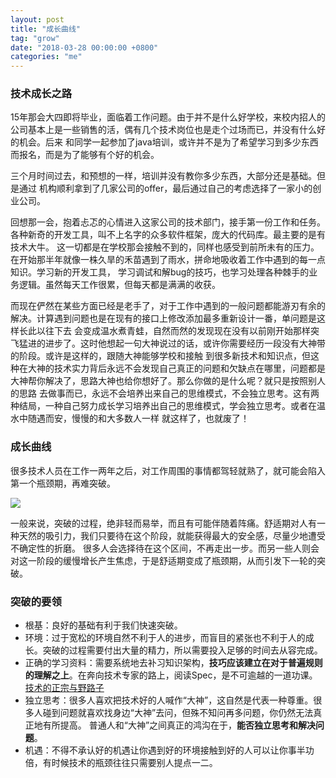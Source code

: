 ```yaml
---
layout: post
title: "成长曲线"
tag: "grow"
date: "2018-03-28 00:00:00 +0800"
categories: "me"
---
```


### 技术成长之路

15年那会大四即将毕业，面临着工作问题。由于并不是什么好学校，来校内招人的公司基本上是一些销售的活，偶有几个技术岗位也是走个过场而已，并没有什么好的机会。后来
和同学一起参加了java培训，或许并不是为了希望学习到多少东西而报名，而是为了能够有个好的机会。
<!--more-->
三个月时间过去，和预想的一样，培训并没有教你多少东西，大部分还是基础。但是通过
机构顺利拿到了几家公司的offer，最后通过自己的考虑选择了一家小的创业公司。  

回想那一会，抱着忐忑的心情进入这家公司的技术部门，接手第一份工作和任务。各种新奇的开发工具，叫不上名字的众多软件框架，庞大的代码库。最主要的是有技术大牛。
这一切都是在学校那会接触不到的，同样也感受到前所未有的压力。在开始那半年就像一株久旱的禾苗遇到了雨水，拼命地吸收着工作中遇到的每一点知识。学习新的开发工具，
学习调试和解bug的技巧，也学习处理各种棘手的业务逻辑。虽然每天工作很累，但每天都是满满的收获。  

而现在俨然在某些方面已经是老手了，对于工作中遇到的一般问题都能游刃有余的解决。计算遇到问题也是在现有的接口上修改添加最多重新设计一番，单问题是这样长此以往下去
会变成温水煮青蛙，自然而然的发现现在没有以前刚开始那样突飞猛进的进步了。这时他想起一句大神说过的话，或许你需要经历一段没有大神带的阶段。或许是这样的，跟随大神能够学校和接触
到很多新技术和知识点，但这种在大神的技术实力背后永远不会发现自己真正的问题和欠缺点在哪里，问题都是大神帮你解决了，思路大神也给你想好了。那么你做的是什么呢？就只是按照别人的思路
去做事而已，永远不会培养出来自己的思维模式，不会独立思考。这有两种结局，一种自己努力成长学习培养出自己的思维模式，学会独立思考。或者在温水中随遇而安，慢慢的和大多数人一样
就这样了，也就废了！


### 成长曲线

很多技术人员在工作一两年之后，对工作周围的事情都驾轻就熟了，就可能会陷入第一个瓶颈期，再难突破。  

![](https://olef5l6y5.qnssl.com/growth_curve_stages.png)  

一般来说，突破的过程，绝非轻而易举，而且有可能伴随着阵痛。舒适期对人有一种天然的吸引力，我们只要待在这个阶段，就能获得最大的安全感，尽量少地遭受不确定性的折磨。
很多人会选择待在这个区间，不再走出一步。而另一些人则会对这一阶段的缓慢增长产生焦虑，于是舒适期变成了瓶颈期，从而引发下一轮的突破。

### 突破的要领  

- 根基：良好的基础有利于我们快速突破。  
- 环境：过于宽松的环境自然不利于人的进步，而盲目的紧张也不利于人的成长。突破的过程需要付出大量的精力，所以需要投入足够的时间去从容完成。
- 正确的学习资料：需要系统地去补习知识架构，**技巧应该建立在对于普遍规则的理解之上**。在奔向技术专家的路上，阅读Spec，是不可逾越的一道功课。
[技术的正宗与野路子](http://zhangtielei.com/posts/blog-programmer-learn.html)
- 独立思考：很多人喜欢把技术好的人喊作“大神”，这自然是代表一种尊重。很多人碰到问题就喜欢找身边“大神”去问，但殊不知问再多问题，你仍然无法真正地有所提高。
普通人和“大神”之间真正的鸿沟在于，**能否独立思考和解决问题**。
- 机遇：不得不承认好的机遇让你遇到好的环境接触到好的人可以让你事半功倍，有时候技术的瓶颈往往只需要别人提点一二。



